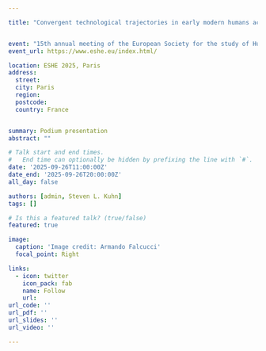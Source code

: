 ```yaml
---

title: "Convergent technological trajectories in early modern humans across the Mediterranean: Insights from the Ahmarian and Protoaurignacian"


event: "15th annual meeting of the European Society for the study of Human Evolution (ESHE)"
event_url: https://www.eshe.eu/index.html/

location: ESHE 2025, Paris
address:
  street:
  city: Paris
  region:
  postcode:
  country: France


summary: Podium presentation
abstract: ""

# Talk start and end times.
#   End time can optionally be hidden by prefixing the line with `#`.
date: '2025-09-26T11:00:00Z'
date_end: '2025-09-26T20:00:00Z'
all_day: false

authors: [admin, Steven L. Kuhn]
tags: []

# Is this a featured talk? (true/false)
featured: true

image:
  caption: 'Image credit: Armando Falcucci'
  focal_point: Right

links:
  - icon: twitter
    icon_pack: fab
    name: Follow
    url:
url_code: ''
url_pdf: ''
url_slides: ''
url_video: ''

---
```

